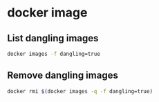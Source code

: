 # docker image

## List dangling images

```bash
docker images -f dangling=true
```

## Remove dangling images

```bash
docker rmi $(docker images -q -f dangling=true)
```
